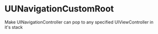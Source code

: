 # UUNavigationCustomRoot
Make UINavigationController can pop to any specified UIViewController in it's stack
